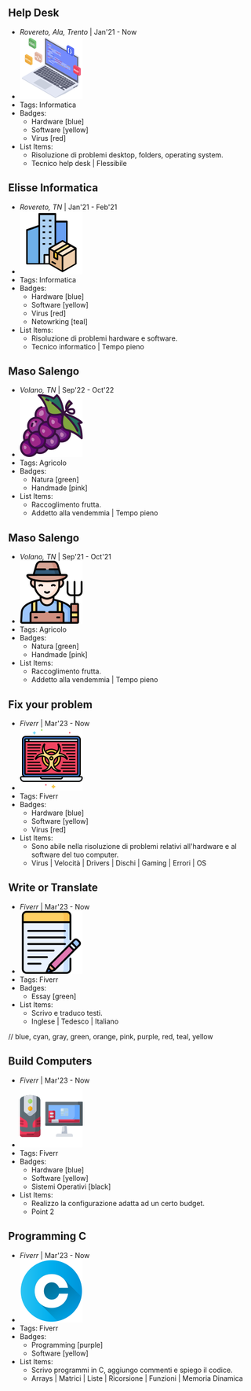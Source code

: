 ## Help Desk
- *Rovereto, Ala, Trento* | Jan'21 - Now
- ![busi128](../assets/com128.png)
- Tags: Informatica
- Badges:
  - Hardware [blue]
  - Software [yellow]
  - Virus [red]
- List Items:
  - Risoluzione di problemi desktop, folders, operating system.
  - Tecnico help desk | Flessibile

## Elisse Informatica
- *Rovereto, TN* | Jan'21 - Feb'21
- ![busi128](../assets/busi128.png)
- Tags: Informatica
- Badges:
  - Hardware [blue]
  - Software [yellow]
  - Virus [red]
  - Netowrking [teal]
- List Items:
  - Risoluzione di problemi hardware e software.
  - Tecnico informatico | Tempo pieno

## Maso Salengo
- *Volano, TN* | Sep'22 - Oct'22
- ![grape128](../assets/grape128.png)
- Tags: Agricolo
- Badges:
  - Natura [green]
  - Handmade [pink]
- List Items:
  - Raccoglimento frutta.
  - Addetto alla vendemmia | Tempo pieno

## Maso Salengo
- *Volano, TN* | Sep'21 - Oct'21
- ![farmer128](../assets/farmer128.png)
- Tags: Agricolo
- Badges:
  - Natura [green]
  - Handmade [pink]
- List Items:
  - Raccoglimento frutta.
  - Addetto alla vendemmia | Tempo pieno

## Fix your problem
- *Fiverr* | Mar'23 - Now
- ![logo512](../assets/comp128.png)
- Tags: Fiverr
- Badges:
  - Hardware [blue]
  - Software [yellow]
  - Virus [red]
- List Items:
  - Sono abile nella risoluzione di problemi relativi all'hardware e al software del tuo computer.
  - Virus | Velocità | Drivers | Dischi | Gaming | Errori | OS

## Write or Translate
- *Fiverr* | Mar'23 - Now
- ![logo512](../assets/text128.png)
- Tags: Fiverr
- Badges:
  - Essay [green]
- List Items:
  - Scrivo e traduco testi.
  - Inglese | Tedesco | Italiano
  
// blue, cyan, gray, green, orange, pink, purple, red, teal, yellow

## Build Computers
- *Fiverr* | Mar'23 - Now
- ![logo512](../assets/gaming128.png)
- Tags: Fiverr
- Badges:
  - Hardware [blue]
  - Software [yellow]
  - Sistemi Operativi [black]
- List Items:
  - Realizzo la configurazione adatta ad un certo budget.
  - Point 2

## Programming C
- *Fiverr* | Mar'23 - Now
- ![logo512](../assets/c128.png)
- Tags: Fiverr
- Badges:
  - Programming [purple]
  - Software [yellow]
- List Items:
  - Scrivo programmi in C, aggiungo commenti e spiego il codice.
  - Arrays | Matrici | Liste | Ricorsione | Funzioni | Memoria Dinamica